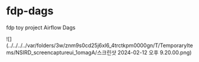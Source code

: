# fdp-dags
fdp toy project Airflow Dags

![](../../../../var/folders/3w/znm9s0cd25j6xl6_4trctkpm0000gn/T/TemporaryItems/NSIRD_screencaptureui_1omagA/스크린샷 2024-02-12 오후 9.20.00.png)
